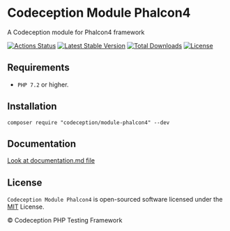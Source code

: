 # Codeception Module Phalcon4

A Codeception module for Phalcon4 framework

[![Actions Status](https://github.com/Codeception/module-phalcon4/workflows/CI/badge.svg)](https://github.com/Codeception/module-phalcon4/actions)
[![Latest Stable Version](https://poser.pugx.org/codeception/module-phalcon4/v/stable)](https://github.com/Codeception/module-phalcon4/releases)
[![Total Downloads](https://poser.pugx.org/codeception/module-phalcon4/downloads)](https://packagist.org/packages/codeception/module-phalcon4)
[![License](https://poser.pugx.org/codeception/module-phalcon4/license)](/LICENSE)

## Requirements

* `PHP 7.2` or higher.

## Installation

```
composer require "codeception/module-phalcon4" --dev
```

## Documentation

<a href="documentation.md">Look at documentation.md file</a>

## License

`Codeception Module Phalcon4` is open-sourced software licensed under the [MIT](/LICENSE) License.

© Codeception PHP Testing Framework
